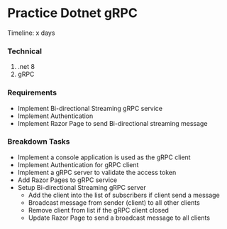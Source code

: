 # Practice Dotnet gRPC
Timeline: x days

### Technical
1. .net 8
2. gRPC

### Requirements
- Implement Bi-directional Streaming gRPC service
- Implement Authentication
- Implement Razor Page to send Bi-directional streaming message

### Breakdown Tasks
- Implement a console application is used as the gRPC client
- Implement Authentication for gRPC client
- Implement a gRPC server to validate the access token
- Add Razor Pages to gRPC service
- Setup Bi-directional Streaming gRPC server
  - Add the client into the list of subscribers if client send a message
  - Broadcast message from sender (client) to all other clients
  - Remove client from list if the gRPC client closed
  - Update Razor Page to send a broadcast message to all clients
